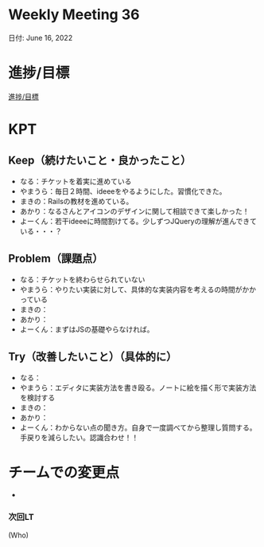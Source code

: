 # Weekly Meeting 36

日付: June 16, 2022

# 進捗/目標

[進捗/目標](Weekly%20Meeting%2036%20a8d399d8123c4afaab238ebc88bbfcc2/%E9%80%B2%E6%8D%97%20%E7%9B%AE%E6%A8%99%2003eafd24f543454baf646196dde74b1c.csv)

# KPT

## Keep（続けたいこと・良かったこと）

- なる：チケットを着実に進めている
- やまうら：毎日２時間、ideeeをやるようにした。習慣化できた。
- まきの：Railsの教材を進めている。
- あかり：なるさんとアイコンのデザインに関して相談できて楽しかった！
- よーくん：若干ideeeに時間割けてる。少しずつJQueryの理解が進んできている・・・？

## Problem（課題点）

- なる：チケットを終わらせられていない
- やまうら：やりたい実装に対して、具体的な実装内容を考えるの時間がかかっている
- まきの：
- あかり：
- よーくん：まずはJSの基礎やらなければ。

## Try（改善したいこと）（具体的に）

- なる：
- やまうら：エディタに実装方法を書き殴る。ノートに絵を描く形で実装方法を検討する
- まきの：
- あかり：
- よーくん：わからない点の聞き方。自身で一度調べてから整理し質問する。手戻りを減らしたい。認識合わせ！！

# チームでの変更点

- 

### 次回LT

(Who)